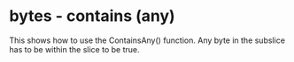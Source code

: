 # bytes - contains (any)

This shows how to use the ContainsAny() function. Any byte in the subslice has to be within the slice to be true.
